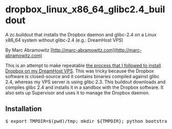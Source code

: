 # dropbox_linux_x86_64_glibc2.4_buildout
A zc.buildout that installs the Dropbox daemon and glibc-2.4 on a Linux x86_64 system without glibc-2.4 (e.g.: DreamHost VPS)

By Marc Abramowitz [http://marc-abramowitz.com](http://marc-abramowitz.com)

This is an attempt to make repeatable [the process that I followed to install Dropbox on my DreamHost VPS](http://marc-abramowitz.com/archives/2011/04/19/running-dropbox-on-dreamhost/). This was tricky because the Dropbox software is closed-source and it contains binaries compiled against glibc 2.4, whereas my VPS server is using glibc 2.3. This buildout downloads and compiles glibc 2.4 and installs it in a sandbox with the Dropbox software. It also sets up Supervisor and uses it to manage the Dropbox daemon.

## Installation

<pre>
$ export TMPDIR=$(pwd)/tmp; mkdir ${TMPDIR}; python bootstrap.py && bin/buildout
</pre>
